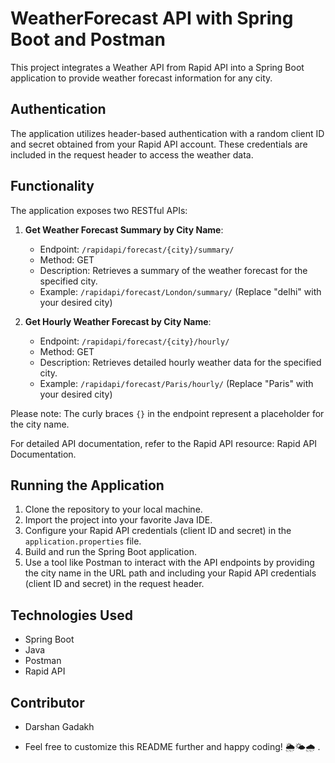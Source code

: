 # WeatherForecast API with Spring Boot and Postman

This project integrates a Weather API from Rapid API into a Spring Boot application to provide weather forecast information for any city.

## Authentication
The application utilizes header-based authentication with a random client ID and secret obtained from your Rapid API account. These credentials are included in the request header to access the weather data.

## Functionality
The application exposes two RESTful APIs:

1. **Get Weather Forecast Summary by City Name**:
   - Endpoint: `/rapidapi/forecast/{city}/summary/`
   - Method: GET
   - Description: Retrieves a summary of the weather forecast for the specified city.
   - Example: `/rapidapi/forecast/London/summary/` (Replace "delhi" with your desired city)

2. **Get Hourly Weather Forecast by City Name**:
   - Endpoint: `/rapidapi/forecast/{city}/hourly/`
   - Method: GET
   - Description: Retrieves detailed hourly weather data for the specified city.
   - Example: `/rapidapi/forecast/Paris/hourly/` (Replace "Paris" with your desired city)

Please note: The curly braces `{}` in the endpoint represent a placeholder for the city name.

For detailed API documentation, refer to the Rapid API resource: Rapid API Documentation.

## Running the Application
1. Clone the repository to your local machine.
2. Import the project into your favorite Java IDE.
3. Configure your Rapid API credentials (client ID and secret) in the `application.properties` file.
4. Build and run the Spring Boot application.
5. Use a tool like Postman to interact with the API endpoints by providing the city name in the URL path and including your Rapid API credentials (client ID and secret) in the request header.

## Technologies Used
- Spring Boot
- Java
- Postman
- Rapid API

## Contributor
- Darshan Gadakh

- Feel free to customize this README further and happy coding! 🌦️🌤️🌧️ .
